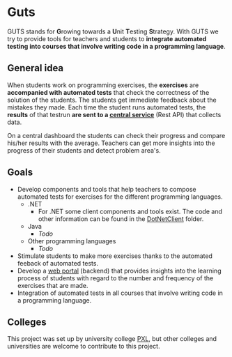 # Guts
GUTS stands for **G**rowing towards a **U**nit **T**esting **S**trategy.
With GUTS we try to provide tools for teachers and students to **integrate automated testing into courses that involve writing code in a programming language**.

## General idea
When students work on programming exercises, the **exercises** are **accompanied with automated tests** that check the correctness of the solution of the students.
The students get immediate feedback about the mistakes they made.
Each time the student runs automated tests, the **results** of that testrun **are sent to a [central service](Backend)** (Rest API) that collects data.

On a central dashboard the students can check their progress and compare his/her results with the average.
Teachers can get more insights into the progress of their students and detect problem area's.

## Goals
- Develop components and tools that help teachers to compose automated tests for exercises for the different programming languages.
  - .NET
    - For .NET some client components and tools exist. The code and other information can be found in the [DotNetClient](DotNetClient) folder.
  - Java
    - *Todo*
  - Other programming languages
    - *Todo*
- Stimulate students to make more exercises thanks to the automated feeback of automated tests.
- Develop a [web portal](Backend) (backend) that provides insights into the learning process of students with regard to the number and frequency of the exercises that are made.
- Integration of automated tests in all courses that involve writing code in a programming language.

## Colleges
This project was set up by university college [PXL](http://www.pxl.be), but other colleges and universities are welcome to contribute to this project.



